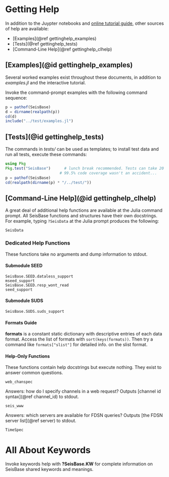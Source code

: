 # Getting Help
In addition to the Juypter notebooks and [online tutorial guide](https://github.com/JuliaSeismo/SeisBase.jl/tree/main/tutorial),
other sources of help are available:

* [Examples](@ref gettinghelp_examples)
* [Tests](@ref gettinghelp_tests)
* [Command-Line Help](@ref gettinghelp_clhelp)

## [Examples](@id gettinghelp_examples)

Several worked examples exist throughout these documents, in addition to *examples.jl* and the interactive tutorial.

Invoke the command-prompt examples with the following command sequence:

```julia
p = pathof(SeisBase)
d = dirname(realpath(p))
cd(d)
include("../test/examples.jl")
```

## [Tests](@id gettinghelp_tests)
The commands in *tests/* can be used as templates; to install test data and run all tests, execute these commands:

```julia
using Pkg
Pkg.test("SeisBase")      # lunch break recommended. Tests can take 20 minutes.
                        # 99.5% code coverage wasn't an accident...
p = pathof(SeisBase)
cd(realpath(dirname(p) * "/../test/"))
```

## [Command-Line Help](@id gettinghelp_clhelp)
A great deal of additional help functions are available at the Julia command prompt. All SeisBase functions and structures have their own docstrings. For example, typing `?SeisData` at the Julia prompt produces the following:

```@docs
SeisData
```

### Dedicated Help Functions
These functions take no arguments and dump information to stdout.

#### Submodule SEED

```@docs
SeisBase.SEED.dataless_support
mseed_support
SeisBase.SEED.resp_wont_read
seed_support
```

#### Submodule SUDS

```@docs
SeisBase.SUDS.suds_support
```

#### Formats Guide
**formats** is a constant static dictionary with descriptive entries of each data format. Access the list of formats with `sort(keys(formats))`. Then try a command like `formats["slist"]` for detailed info. on the slist format.


#### Help-Only Functions
These functions contain help docstrings but execute nothing. They exist to answer common questions.

```@docs
web_chanspec
```

Answers: how do I specify channels in a web request? Outputs [channel id syntax](@ref channel_id) to stdout.

```@docs
seis_www
```
Answers: which servers are available for FDSN queries? Outputs [the FDSN server list](@ref server) to stdout.

```@docs
TimeSpec
```

All About Keywords
==================
Invoke keywords help with **?SeisBase.KW** for complete information on SeisBase shared keywords and meanings.
